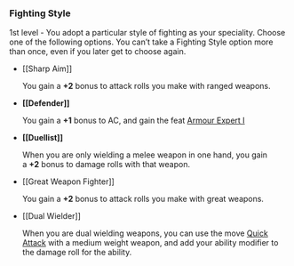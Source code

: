 ### Fighting Style

1st level - You adopt a particular style of fighting as your speciality. Choose one of the following options. You can’t take a Fighting Style option more than once, even if you later get to choose again.

- [[Sharp Aim]]
    
    You gain a **+2** bonus to attack rolls you make with ranged weapons.
    
- **[[Defender]]**
    
    You gain a **+1** bonus to AC, and gain the feat [Armour Expert I](https://www.notion.so/Armour-Expert-I-bc413e394eaf47a5a560b10f72e67382?pvs=21)
    
- **[[Duellist]]**
    
    When you are only wielding a melee weapon in one hand, you gain a **+2** bonus to damage rolls with that weapon.
    
- [[Great Weapon Fighter]]
    
    You gain a **+2** bonus to attack rolls you make with great weapons.
    
- [[Dual Wielder]]
    
    When you are dual wielding weapons, you can use the move [Quick Attack](https://www.notion.so/Quick-Attack-3b4911a4df0346a895acb5a7157bb18e?pvs=21) with a medium weight weapon, and add your ability modifier to the damage roll for the ability.